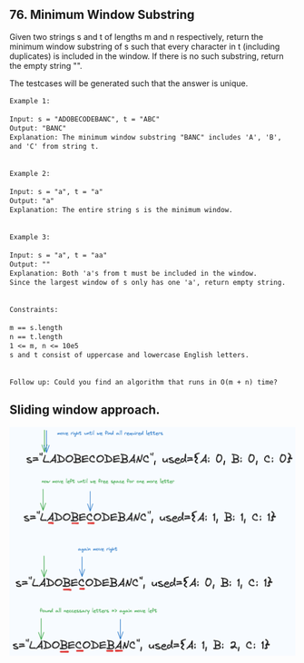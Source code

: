 ## 76. Minimum Window Substring
Given two strings s and t of lengths m and n respectively, return the minimum window 
substring
 of s such that every character in t (including duplicates) is included in the window. If there is no such substring, return the empty string "".

The testcases will be generated such that the answer is unique.

 
```
Example 1:

Input: s = "ADOBECODEBANC", t = "ABC"
Output: "BANC"
Explanation: The minimum window substring "BANC" includes 'A', 'B', and 'C' from string t.


Example 2:

Input: s = "a", t = "a"
Output: "a"
Explanation: The entire string s is the minimum window.


Example 3:

Input: s = "a", t = "aa"
Output: ""
Explanation: Both 'a's from t must be included in the window.
Since the largest window of s only has one 'a', return empty string.
 

Constraints:

m == s.length
n == t.length
1 <= m, n <= 10e5
s and t consist of uppercase and lowercase English letters.
 

Follow up: Could you find an algorithm that runs in O(m + n) time?
```

## Sliding window approach.
![img.png](img.png)